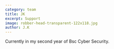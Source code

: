 ```yaml
---
category: team
title: JK
excerpt: Support
image: robber-head-transparent-122x118.jpg
author: J.K
---
```


Currently in my second year of Bsc Cyber Security.